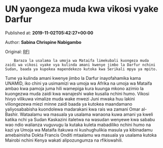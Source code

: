 
# UN yaongeza muda kwa vikosi vyake Darfur

Published at: **2019-11-02T05:42:27+00:00**

Author: **Sabina Chrispine Nabigambo**

Original: [RFI](http://sw.rfi.fr/afrika/20191102-un-yaongeza-muda-kwa-vikosi-vyake-darfur)


        Baraza la usalama la umoja wa Mataifa limekubali kuongeza muda zaidi wa vikosi vyake vya kulinda amani kwenye jimbo la Darfur nchini Sudan, baada ya kupokea mapendekezo kutoka kwa Serikali mpya ya mpito.
      
Tume ya kulinda amani kwenye jimbo la Darfur inayofahamika kama UNAMID, iko chini ya usimamizi wa umoja wa Afrika na umoja wa Mataifa ambao kwa pamoja juma hili wamepiga kura kuunga mkono azimio la kuongezwa muda zaidi kwa wanajeshi wake kusalia nchini humo.
Vikosi hivyo vilikuwa vimalize muda wake mwezi Juni mwaka huu lakini viliongezewa miezi minne zaidi baada ya kutokea maandamano yaliyosababisha kuondolewa madarakani kwa rais wa zamani Omar al-Bashir.
Wataalamu wa masuala ya usalama wanaona kuwa amani ya kweli katika nchi ya Sudan Kaskazini italetwa na wasudan wenyewe kwa sababu wao ndio walianza vuguvugu la kutaka kuleta mabadiliko nchini humo na kazi ya Umoja wa Mataifa itakuwa ni kushughulikia masula ya kibinadamu amebainisha Dokta Francis Onditi mtaalamu wa masuala ya usalama kutoka Mairobi nchini Kenya wakati alipozungumza na rfikiswahili. 
 
